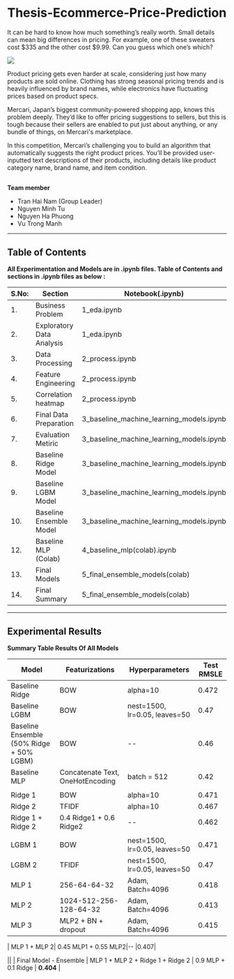 # Thesis-Ecommerce-Price-Prediction
  
It can be hard to know how much something’s really worth. Small details can mean big differences in pricing. For example, one of these sweaters cost $335 and the other cost $9.99. Can you guess which one’s which?

<img src='https://storage.googleapis.com/kaggle-media/competitions/mercari/mercari_comparison.png'>

Product pricing gets even harder at scale, considering just how many products are sold online. Clothing has strong seasonal pricing trends and is heavily influenced by brand names, while electronics have fluctuating prices based on product specs.

Mercari, Japan’s biggest community-powered shopping app, knows this problem deeply. They’d like to offer pricing suggestions to sellers, but this is tough because their sellers are enabled to put just about anything, or any bundle of things, on Mercari's marketplace.

In this competition, Mercari’s challenging you to build an algorithm that automatically suggests the right product prices. You’ll be provided user-inputted text descriptions of their products, including details like product category name, brand name, and item condition.

##
  **Team member**
   * Tran Hai Nam (Group Leader)
   * Nguyen Minh Tu
   * Nguyen Ha Phuong
   * Vu Trong Manh

<hr><div>

## Table of Contents

 **All Experimentation and Models are in .ipynb files. Table of Contents and sections in .ipynb files as below :** 

| S.No: | Section  | Notebook(.ipynb) |
| ----  | --------- | ------------- |
| 1.    | Business Problem|  1_eda.ipynb |
| 2.    | Exploratory Data Analysis|  1_eda.ipynb |
| 3.    | Data Processing|  2_process.ipynb |
| 4.    | Feature Engineering|  2_process.ipynb |
| 5.    | Correlation heatmap|  2_process.ipynb |
| 6.    | Final Data Preparation|  3_baseline_machine_learning_models.ipynb |
| 7.    | Evaluation Metiric|  3_baseline_machine_learning_models.ipynb |
| 8.    | Baseline Ridge Model|  3_baseline_machine_learning_models.ipynb |
| 9.    | Baseline LGBM Model|  3_baseline_machine_learning_models.ipynb |
| 10.    | Baseline Ensemble Model|  3_baseline_machine_learning_models.ipynb |
| 12.    | Baseline MLP (Colab)|  4_baseline_mlp(colab).ipynb |
| 13.    | Final Models|  5_final_ensemble_models(colab) |
| 14.    | Final Summary|  5_final_ensemble_models(colab) |

<hr><div>

## Experimental Results

**Summary Table Results Of All Models**

| Model | Featurizations | Hyperparameters | Test RMSLE |
|---|---|---|---|
| Baseline Ridge | BOW | alpha=10 | 0.472 |
| Baseline LGBM | BOW | nest=1500, lr=0.05, leaves=50 | 0.47 |
| Baseline Ensemble (50% Ridge + 50% LGBM) | BOW | -- | 0.46 |
| Baseline MLP | Concatenate Text, OneHotEncoding | batch = 512 | 0.42 |
||
| Ridge 1 | BOW | alpha=10 | 0.471 |
| Ridge 2 | TFIDF | alpha=10 | 0.467 |
| Ridge 1 + Ridge 2| 0.4 Ridge1 + 0.6 Ridge2|-- |0.462|
||
| LGBM 1 | BOW | nest=1500, lr=0.05, leaves=50 | 0.471 |
| LGBM 2 | TFIDF | nest=1500, lr=0.05, leaves=50 | 0.47 |
| MLP 1 | 256-64-64-32 | Adam, Batch=4096 | 0.418 |
| MLP 2 | 1024-512-256-128-64-32 | Adam, Batch=4096 | 0.413 |
| MLP 3 | MLP2 + BN + dropout | Adam, Batch=4096 | 0.415 |

| MLP 1 + MLP 2| 0.45 MLP1 + 0.55 MLP2|-- |0.407|

||
| Final Model - Ensemble | MLP 1 + MLP 2 + Ridge 1 + Ridge 2 | 0.9 MLP + 0.1 Ridge | **0.404** |

